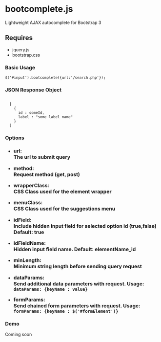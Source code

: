 # bootcomplete.js
Lightweight AJAX autocomplete for Bootstrap 3

<h2>Requires</h2>
<ul>
  <li>jquery.js</li>
  <li>bootstrap.css</li>
</ul>

<h3>Basic Usage</h3>
<code>$('#input').bootcomplete({url:'/search.php'});</code>

<h3>JSON Response Object</h3>
<code>
  [
    {
      id : someId,
      label : "some label name"
    }
  ]
</code>

<h3>Options<h3>

*  <p><b>url:</b><br>The url to submit query</p>

*  <p><b>method:</b><br>Request method (get, post)</p>
 
*  <p><b>wrapperClass:</b><br>CSS Class used for the element wrapper</p>

*  <p><b>menuClass:</b><br>CSS Class used for the suggestions menu</p>

*  <p><b>idField:</b><br>Include hidden input field for selected option id (true,false) Default: true</p>
  
*  <p><b>idFieldName:</b><br>Hidden input field name. Default: elementName_id</p>

*  <p><b>minLength:</b><br>Minimum string length before sending query request</p>

*  <p><b>dataParams:</b><br>Send additional data parameters with request. Usage: <code>dataParams: {keyName : value}</code></p>

*  <p><b>formParams:</b><br>Send chained form parameters with request. Usage: <code>formParams: {keyName : $('#formElement')}</code></p>

<h3>Demo</h3>
<p>Coming soon</p>





